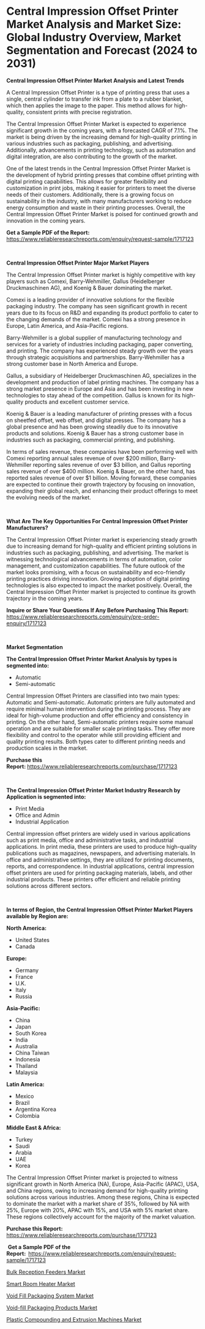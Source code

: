 <p><h1>Central Impression Offset Printer Market Analysis and Market Size: Global Industry Overview, Market Segmentation and Forecast (2024 to 2031)</h1></p><p><strong>Central Impression Offset Printer Market Analysis and Latest Trends</strong></p>
<p><p>A Central Impression Offset Printer is a type of printing press that uses a single, central cylinder to transfer ink from a plate to a rubber blanket, which then applies the image to the paper. This method allows for high-quality, consistent prints with precise registration.</p><p>The Central Impression Offset Printer Market is expected to experience significant growth in the coming years, with a forecasted CAGR of 7.1%. The market is being driven by the increasing demand for high-quality printing in various industries such as packaging, publishing, and advertising. Additionally, advancements in printing technology, such as automation and digital integration, are also contributing to the growth of the market.</p><p>One of the latest trends in the Central Impression Offset Printer Market is the development of hybrid printing presses that combine offset printing with digital printing capabilities. This allows for greater flexibility and customization in print jobs, making it easier for printers to meet the diverse needs of their customers. Additionally, there is a growing focus on sustainability in the industry, with many manufacturers working to reduce energy consumption and waste in their printing processes. Overall, the Central Impression Offset Printer Market is poised for continued growth and innovation in the coming years.</p></p>
<p><strong>Get a Sample PDF of the Report:&nbsp;</strong> <a href="https://www.reliableresearchreports.com/enquiry/request-sample/1717123">https://www.reliableresearchreports.com/enquiry/request-sample/1717123</a></p>
<p>&nbsp;</p>
<p><strong>Central Impression Offset Printer Major Market Players</strong></p>
<p><p>The Central Impression Offset Printer market is highly competitive with key players such as Comexi, Barry-Wehmiller, Gallus (Heidelberger Druckmaschinen AG), and Koenig & Bauer dominating the market. </p><p>Comexi is a leading provider of innovative solutions for the flexible packaging industry. The company has seen significant growth in recent years due to its focus on R&D and expanding its product portfolio to cater to the changing demands of the market. Comexi has a strong presence in Europe, Latin America, and Asia-Pacific regions.</p><p>Barry-Wehmiller is a global supplier of manufacturing technology and services for a variety of industries including packaging, paper converting, and printing. The company has experienced steady growth over the years through strategic acquisitions and partnerships. Barry-Wehmiller has a strong customer base in North America and Europe.</p><p>Gallus, a subsidiary of Heidelberger Druckmaschinen AG, specializes in the development and production of label printing machines. The company has a strong market presence in Europe and Asia and has been investing in new technologies to stay ahead of the competition. Gallus is known for its high-quality products and excellent customer service.</p><p>Koenig & Bauer is a leading manufacturer of printing presses with a focus on sheetfed offset, web offset, and digital presses. The company has a global presence and has been growing steadily due to its innovative products and solutions. Koenig & Bauer has a strong customer base in industries such as packaging, commercial printing, and publishing.</p><p>In terms of sales revenue, these companies have been performing well with Comexi reporting annual sales revenue of over $200 million, Barry-Wehmiller reporting sales revenue of over $3 billion, and Gallus reporting sales revenue of over $400 million. Koenig & Bauer, on the other hand, has reported sales revenue of over $1 billion. Moving forward, these companies are expected to continue their growth trajectory by focusing on innovation, expanding their global reach, and enhancing their product offerings to meet the evolving needs of the market.</p></p>
<p>&nbsp;</p>
<p><strong>What Are The Key Opportunities For Central Impression Offset Printer Manufacturers?</strong></p>
<p><p>The Central Impression Offset Printer market is experiencing steady growth due to increasing demand for high-quality and efficient printing solutions in industries such as packaging, publishing, and advertising. The market is witnessing technological advancements in terms of automation, color management, and customization capabilities. The future outlook of the market looks promising, with a focus on sustainability and eco-friendly printing practices driving innovation. Growing adoption of digital printing technologies is also expected to impact the market positively. Overall, the Central Impression Offset Printer market is projected to continue its growth trajectory in the coming years.</p></p>
<p><strong>Inquire or Share Your Questions If Any Before Purchasing This Report:</strong> <a href="https://www.reliableresearchreports.com/enquiry/pre-order-enquiry/1717123">https://www.reliableresearchreports.com/enquiry/pre-order-enquiry/1717123</a></p>
<p>&nbsp;</p>
<p><strong>Market Segmentation</strong></p>
<p><strong>The Central Impression Offset Printer Market Analysis by types is segmented into:</strong></p>
<p><ul><li>Automatic</li><li>Semi-automatic</li></ul></p>
<p><p>Central Impression Offset Printers are classified into two main types: Automatic and Semi-automatic. Automatic printers are fully automated and require minimal human intervention during the printing process. They are ideal for high-volume production and offer efficiency and consistency in printing. On the other hand, Semi-automatic printers require some manual operation and are suitable for smaller scale printing tasks. They offer more flexibility and control to the operator while still providing efficient and quality printing results. Both types cater to different printing needs and production scales in the market.</p></p>
<p><strong>Purchase this Report:&nbsp;</strong><a href="https://www.reliableresearchreports.com/purchase/1717123">https://www.reliableresearchreports.com/purchase/1717123</a></p>
<p>&nbsp;</p>
<p><strong>The Central Impression Offset Printer Market Industry Research by Application is segmented into:</strong></p>
<p><ul><li>Print Media</li><li>Office and Admin</li><li>Industrial Application</li></ul></p>
<p><p>Central impression offset printers are widely used in various applications such as print media, office and administrative tasks, and industrial applications. In print media, these printers are used to produce high-quality publications such as magazines, newspapers, and advertising materials. In office and administrative settings, they are utilized for printing documents, reports, and correspondence. In industrial applications, central impression offset printers are used for printing packaging materials, labels, and other industrial products. These printers offer efficient and reliable printing solutions across different sectors.</p></p>
<p>&nbsp;</p>
<p><strong>In terms of Region, the Central Impression Offset Printer Market Players available by Region are:</strong></p>
<p>
    <p> <strong> North America: </strong>
        <ul>
            <li>United States</li>
            <li>Canada</li>
        </ul>
        </p> 
    <p> <strong> Europe: </strong>
        <ul>
            <li>Germany</li>
            <li>France</li>
            <li>U.K.</li>
            <li>Italy</li>
            <li>Russia</li>
        </ul>
        </p> 
    <p> <strong> Asia-Pacific: </strong>
        <ul>
            <li>China</li>
            <li>Japan</li>
            <li>South Korea</li>
            <li>India</li>
            <li>Australia</li>
            <li>China Taiwan</li>
            <li>Indonesia</li>
            <li>Thailand</li>
            <li>Malaysia</li>
        </ul>
        </p> 
    <p> <strong> Latin America: </strong>
        <ul>
            <li>Mexico</li>
            <li>Brazil</li>
            <li>Argentina Korea</li>
            <li>Colombia</li>
        </ul>
        </p> 
    <p> <strong> Middle East & Africa: </strong>
        <ul>
            <li>Turkey</li>
            <li>Saudi</li>
            <li>Arabia</li>
            <li>UAE</li>
            <li>Korea</li>
        </ul>
    </p>
    </p>
<p><p>The Central Impression Offset Printer market is projected to witness significant growth in North America (NA), Europe, Asia-Pacific (APAC), USA, and China regions, owing to increasing demand for high-quality printing solutions across various industries. Among these regions, China is expected to dominate the market with a market share of 35%, followed by NA with 25%, Europe with 20%, APAC with 15%, and USA with 5% market share. These regions collectively account for the majority of the market valuation.</p></p>
<p><strong>Purchase this Report: </strong><a href="https://www.reliableresearchreports.com/purchase/1717123">https://www.reliableresearchreports.com/purchase/1717123</a></p>
<p>&nbsp;<strong>Get a Sample PDF of the Report:&nbsp;&nbsp;</strong><a href="https://www.reliableresearchreports.com/enquiry/request-sample/1717123">https://www.reliableresearchreports.com/enquiry/request-sample/1717123</a></p>
<p><strong></strong></p>
<p><p><a href="https://issuu.com/reportprime-2/docs/bulk-reception-feeders-market-size-2030.pptx">Bulk Reception Feeders Market</a></p><p><a href="https://github.com/PeterParrish5/Market-Research-Report-List-3/blob/main/smart-room-heater-market.md">Smart Room Heater Market</a></p><p><a href="https://github.com/laholand/Market-Research-Report-List-2/blob/main/void-fill-packaging-system-market.md">Void Fill Packaging System Market</a></p><p><a href="https://github.com/jhcraigie/Market-Research-Report-List-2/blob/main/void-fill-packaging-products-market.md">Void-fill Packaging Products Market</a></p><p><a href="https://issuu.com/reportprime-2/docs/plastic-compounding-and-extrusion-machines-market-">Plastic Compounding and Extrusion Machines Market</a></p></p>